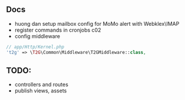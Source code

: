 ## Docs
- huong dan setup mailbox config for MoMo alert with Webklex\IMAP
- register commands in cronjobs c02
- config middleware
```php
// app/Http/Kernel.php
't2g' => \T2G\Common\Middleware\T2GMiddleware::class,
```


## TODO:
- controllers and routes
- publish views, assets
